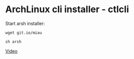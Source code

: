 # ArchLinux cli installer - ctlcli

Start arsh installer:

`wget git.io/miau`

`sh arsh`

[Video](https://www.youtube.com/channel/UC7YtNCqgXo4H3khE6qNLk3g?sub_confirmation=1)
